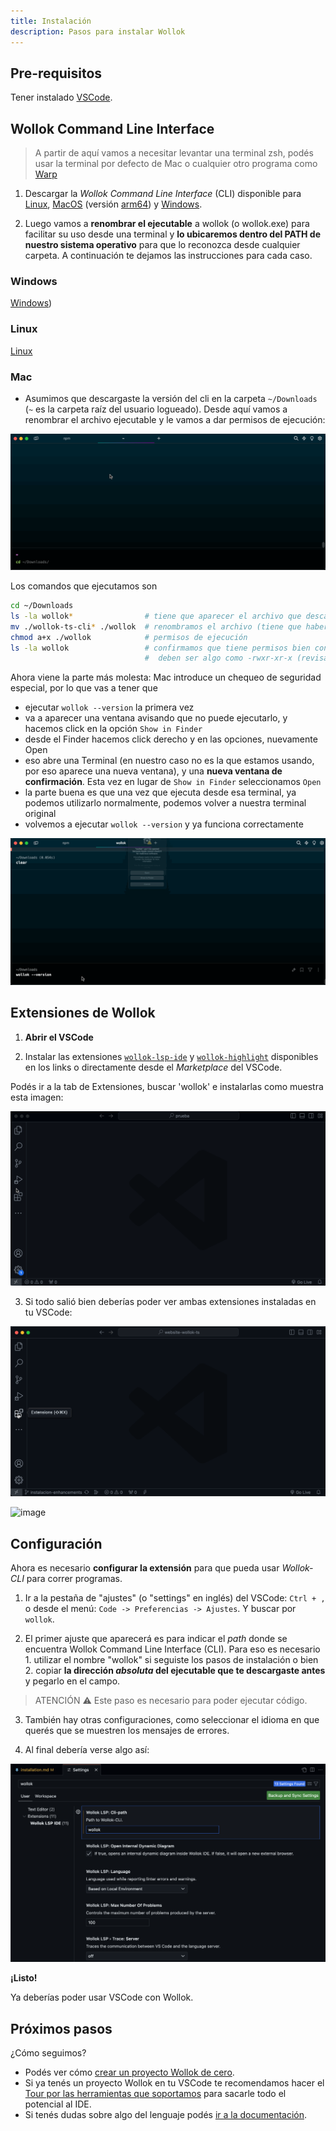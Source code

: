 ```yaml
---
title: Instalación
description: Pasos para instalar Wollok
---
```


## Pre-requisitos

Tener instalado [VSCode](https://code.visualstudio.com/).

## Wollok Command Line Interface

> A partir de aquí vamos a necesitar levantar una terminal zsh, podés usar la terminal por defecto de Mac o cualquier otro programa como [Warp](https://www.warp.dev/)

1. Descargar la _Wollok Command Line Interface_ (CLI) disponible para [Linux](https://github.com/uqbar-project/wollok-ts-cli/releases/latest/download/wollok-ts-cli-linux-x64), [MacOS](https://github.com/uqbar-project/wollok-ts-cli/releases/latest/download/wollok-ts-cli-macos-x64) (versión [arm64](https://github.com/uqbar-project/wollok-ts-cli/releases/latest/download/wollok-ts-cli-macos-arm64)) y [Windows](https://github.com/uqbar-project/wollok-ts-cli/releases/latest/download/wollok-ts-cli-win-x64.exe).

2. Luego vamos a **renombrar el ejecutable** a wollok (o wollok.exe) para facilitar su uso desde una terminal y **lo ubicaremos dentro del PATH de nuestro sistema operativo** para que lo reconozca desde cualquier carpeta. A continuación te dejamos las instrucciones para cada caso.

### Windows

[Windows](https://medium.com/@kevinmarkvi/how-to-add-executables-to-your-path-in-windows-5ffa4ce61a53))

### Linux

[Linux](https://unix.stackexchange.com/questions/183295/adding-programs-to-path)

### Mac

- Asumimos que descargaste la versión del cli en la carpeta `~/Downloads` (`~` es la carpeta raíz del usuario logueado). Desde aquí vamos a renombrar el archivo ejecutable y le vamos a dar permisos de ejecución:

![Rename & give access to wollok ts cli executable](../../../assets/wollok-ts-cli-mac-cmd-1.gif)

Los comandos que ejecutamos son

```bash
cd ~/Downloads
ls -la wollok*                # tiene que aparecer el archivo que descargaste
mv ./wollok-ts-cli* ./wollok  # renombramos el archivo (tiene que haber uno solo)
chmod a+x ./wollok            # permisos de ejecución
ls -la wollok                 # confirmamos que tiene permisos bien configurados
                              #  deben ser algo como -rwxr-xr-x (revisar las x)
```

Ahora viene la parte más molesta: Mac introduce un chequeo de seguridad especial, por lo que vas a tener que

- ejecutar `wollok --version` la primera vez
- va a aparecer una ventana avisando que no puede ejecutarlo, y hacemos click en la opción `Show in Finder`
- desde el Finder hacemos click derecho y en las opciones, nuevamente Open
- eso abre una Terminal (en nuestro caso no es la que estamos usando, por eso aparece una nueva ventana), y una **nueva ventana de confirmación**. Esta vez en lugar de `Show in Finder` seleccionamos `Open`
- la parte buena es que una vez que ejecuta desde esa terminal, ya podemos utilizarlo normalmente, podemos volver a nuestra terminal original
- volvemos a ejecutar `wollok --version` y ya funciona correctamente

![Execute wollok ts cli](../../../assets/wollok-ts-cli-mac2.gif)


## Extensiones de Wollok

1. **Abrir el VSCode**

2. Instalar las extensiones [`wollok-lsp-ide`](https://marketplace.visualstudio.com/items?itemName=uqbar.wollok-lsp-ide) y [`wollok-highlight`](https://marketplace.visualstudio.com/items?itemName=uqbar.wollok-highlight) disponibles en los links o directamente desde el _Marketplace_ del VSCode.

Podés ir a la tab de Extensiones, buscar 'wollok' e instalarlas como muestra esta imagen:

![Download VSCode Wollok Extensions](../../../assets/wollok-extensions.gif)

3. Si todo salió bien deberías poder ver ambas extensiones instaladas en tu VSCode:

![Check extensions in Visual Studio Code](../../../assets/wollok-extensions-check-2.gif)

<img width="449" alt="image" src="https://user-images.githubusercontent.com/4098184/204097656-18de3a1e-88c5-4315-8f1b-14480b59a50f.png">


## Configuración

Ahora es necesario **configurar la extensión** para que pueda usar _Wollok-CLI_ para correr programas.

1. Ir a la pestaña de "ajustes" (o "settings" en inglés) del VSCode: `Ctrl + ,` o desde el menú: `Code -> Preferencias -> Ajustes`. Y buscar por `wollok`.

2. El primer ajuste que aparecerá es para indicar el _path_ donde se encuentra Wollok Command Line Interface (CLI). Para eso es necesario 1. utilizar el nombre "wollok" si seguiste los pasos de instalación o bien 2. copiar **la dirección _absoluta_ del ejecutable que te descargaste antes** y pegarlo en el campo.

> ATENCIÓN ⚠️
> Este paso es necesario para poder ejecutar código.

3. También hay otras configuraciones, como seleccionar el idioma en que querés que se muestren los mensajes de errores.

4. Al final debería verse algo así:

![Settings](../../../assets/wollok-settings.png)

**¡Listo!**

Ya deberías poder usar VSCode con Wollok.


## Próximos pasos


¿Cómo seguimos?

- Podés ver cómo [crear un proyecto Wollok de cero](/website-wollok-ts/getting_started/new_project).
- Si ya tenés un proyecto Wollok en tu VSCode te recomendamos hacer el [Tour por las herramientas que soportamos](/website-wollok-ts/tour) para sacarle todo el potencial al IDE.
- Si tenés dudas sobre algo del lenguaje podés [ir a la documentación](/website-wollok-ts/documentation).
